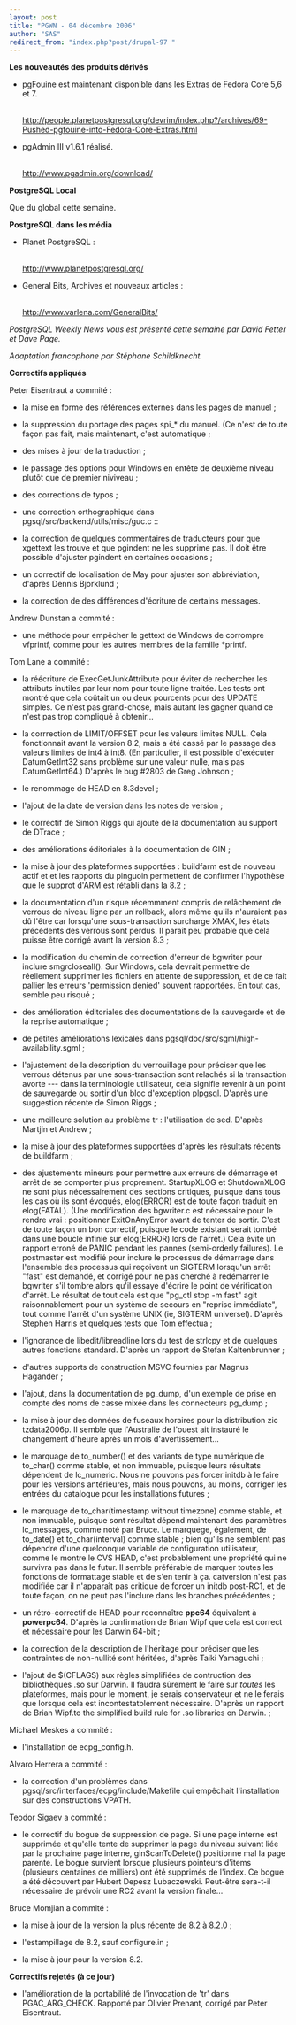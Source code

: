 ```yaml
---
layout: post
title: "PGWN - 04 décembre 2006"
author: "SAS"
redirect_from: "index.php?post/drupal-97 "
---
```




<strong>Les nouveautés des produits dérivés</strong>

<ul>

<li>

pgFouine est maintenant disponible dans les Extras de Fedora Core 5,6 et 7.

<br /><a target="_blank" href="http://people.planetpostgresql.org/devrim/index.php?/archives/69-Pushed-pgfouine-into-Fedora-Core-Extras.html">http://people.planetpostgresql.org/devrim/index.php?/archives/69-Pushed-pgfouine-into-Fedora-Core-Extras.html</a>

</li>

<li>

pgAdmin III v1.6.1 réalisé.

<br /><a target="_blank" href="http://www.pgadmin.org/download/">http://www.pgadmin.org/download/</a>

</li>

</ul>

<p><strong>PostgreSQL Local</strong></p>

<p>

Que du global cette semaine.

</p>

<p><strong>PostgreSQL dans les média</strong></p>

<ul>

<li>

Planet PostgreSQL&nbsp;:

<br /><a target="_blank" href="http://www.planetpostgresql.org/">http://www.planetpostgresql.org/</a>

</li>

<li>

General Bits, Archives et nouveaux articles&nbsp;:

<br /><a target="_blank" href="http://www.varlena.com/GeneralBits/">http://www.varlena.com/GeneralBits/</a>

</li>

</ul>

<p><em>

PostgreSQL Weekly News vous est présenté cette semaine par David Fetter et Dave Page.

Adaptation francophone par Stéphane Schildknecht.

</em></p>

<p><strong>Correctifs appliqués</strong>

</p>

<p>

Peter Eisentraut a commité&nbsp;: </p>

<ul><li>

la mise en forme des références externes dans les pages de manuel&nbsp;;</li>

<li>

la suppression du portage des pages spi_* du manuel. (Ce n'est de toute façon pas fait, mais maintenant, c'est automatique&nbsp;; </li>

<li>

des mises à jour de la traduction&nbsp;; </li>

<li>

le passage des options pour Windows en entête de deuxième niveau plutôt que de premier niviveau&nbsp;; </li>

<li>

des corrections de typos&nbsp;;</li>

<li>

une correction orthographique dans pgsql/src/backend/utils/misc/guc.c&nbsp;::</li>

<li>

la correction de quelques commentaires de traducteurs pour que xgettext les trouve et que pgindent ne les supprime pas. Il doit être possible d'ajuster pgindent en certaines occasions&nbsp;;</li>

<li>

un correctif de localisation de May pour ajuster son abbréviation, d'après Dennis Bjorklund&nbsp;;</li>

<li>

la correction de des différences d'écriture de certains messages.</li>

</ul>

<p>

Andrew Dunstan a commité&nbsp;: </p>

<ul><li>

une méthode pour empêcher le gettext de Windows de corrompre vfprintf, comme pour les autres membres de la famille *printf.</li>

</ul>

<p>

Tom Lane a commité&nbsp;: </p>

<ul><li>

la réécriture de ExecGetJunkAttribute pour éviter de rechercher les attributs inutiles par leur nom pour toute ligne traitée. Les tests ont montré que cela coûtait un ou deux pourcents pour des UPDATE simples. Ce n'est pas grand-chose, mais autant les gagner quand ce n'est pas trop compliqué à obtenir...</li>

<li>

la corrrection de LIMIT/OFFSET pour les valeurs limites NULL. Cela fonctionnait avant la version 8.2, mais a été cassé par le passage des valeurs limites de int4 à int8. (En particulier, il est possible d'exécuter DatumGetInt32 sans problème sur une valeur nulle, mais pas DatumGetInt64.) D'après le bug #2803 de Greg Johnson&nbsp;;</li>

<li>

le renommage de HEAD en 8.3devel&nbsp;;</li>

<li>

l'ajout de la date de version dans les notes de version&nbsp;;</li>

<li>

le correctif de Simon Riggs qui ajoute de la documentation au support de DTrace&nbsp;;</li>

<li>

des améliorations éditoriales à la documentation de GIN&nbsp;;</li>

<li>

la mise à jour des plateformes supportées&nbsp;: buildfarm est de nouveau actif et et les rapports du pinguoin permettent de confirmer l'hypothèse que le supprot d'ARM est rétabli dans la 8.2&nbsp;;</li>

<li>

la documentation d'un risque récemmment compris de relâchement de verrous de niveau ligne par un rollback, alors même qu'ils n'auraient pas dû l'être car lorsqu'une sous-transaction surcharge XMAX, les états précédents des verrous sont perdus. Il paraît peu probable que cela puisse être corrigé avant la version 8.3&nbsp;;</li>

<li>

la modification du chemin de correction d'erreur de bgwriter pour inclure smgrcloseall(). Sur Windows, cela devrait permettre de réellement supprimer les fichiers en attente de suppression, et de ce fait pallier les erreurs 'permission denied' souvent rapportées. En tout cas, semble peu risqué&nbsp;;</li>

<li>

des amélioration éditoriales des documentations de la sauvegarde et de la reprise automatique&nbsp;;</li>

<li>

de petites améliorations lexicales dans pgsql/doc/src/sgml/high-availability.sgml&nbsp;;</li>

<li>

l'ajustement de la description du verrouillage pour préciser que les verrous détenus par une sous-transaction sont relachés si la transaction avorte --- dans la terminologie utilisateur, cela signifie revenir à un point de sauvegarde ou sortir d'un bloc d'exception plpgsql. D'après une suggestion récente de Simon Riggs&nbsp;;</li>

<li>

une meilleure solution au problème tr&nbsp;: l'utilisation de sed. D'après Martjin et Andrew&nbsp;;</li>

<li>

la mise à jour des plateformes supportées d'après les résultats récents de buildfarm&nbsp;;</li>

<li>

des ajustements mineurs pour permettre aux erreurs de démarrage et arrêt de se comporter plus proprement. StartupXLOG et ShutdownXLOG ne sont plus nécessairement des sections critiques, puisque dans tous les cas où ils sont évoqués, elog(ERROR) est de toute façon traduit en elog(FATAL). (Une modification des bgwriter.c est nécessaire pour le rendre vrai&nbsp;: positionner ExitOnAnyError avant de tenter de sortir. C'est de toute façon un bon correctif, puisque le code existant serait tombé dans une boucle infinie sur elog(ERROR) lors de l'arrêt.) Cela évite un rapport erroné de PANIC pendant les pannes (semi-orderly failures). Le postmaster est modifié pour inclure le processus de démarrage dans l'ensemble des processus qui reçoivent un SIGTERM lorsqu'un arrêt "fast" est demandé, et corrigé pour ne pas cherché à redémarrer le bgwriter s'il tombre alors qu'il essaye d'écrire le point de vérification d'arrêt. Le résultat de tout cela est que "pg_ctl stop -m fast" agit raisonnablement pour un système de secours en "reprise immédiate", tout comme l'arrêt d'un système UNIX (ie, SIGTERM universel). D'après Stephen Harris et quelques tests que Tom effectua&nbsp;;</li>

<li>

l'ignorance de libedit/libreadline lors du test de strlcpy et de quelques autres fonctions standard. D'après un rapport de Stefan Kaltenbrunner&nbsp;;</li>

<li>

d'autres supports de construction MSVC fournies par Magnus Hagander&nbsp;;</li>

<li>

l'ajout, dans la documentation de pg_dump, d'un exemple de prise en compte des noms de casse mixée dans les connecteurs pg_dump&nbsp;;</li>

<li>

la mise à jour des données de fuseaux horaires pour la distribution zic tzdata2006p. Il semble que l'Australie de l'ouest ait instauré le changement d'heure après un mois d'avertissement... </li>

<li>

le marquage de to_number() et des variants de type numérique de to_char() comme stable, et non immuable, puisque leurs résultats dépendent de lc_numeric. Nous ne pouvons pas forcer initdb à le faire pour les versions antérieures, mais nous pouvons, au moins, corriger les entrées du catalogue pour les installations futures&nbsp;;</li>

<li>

le marquage de to_char(timestamp without timezone) comme stable, et non immuable, puisque sont résultat dépend maintenant des paramètres lc_messages, comme noté par Bruce. Le marquege, également, de to_date() et to_char(interval) comme stable&nbsp;; bien qu'ils ne semblent pas dépendre d'une quelconque variable de configuration utilisateur, comme le montre le CVS HEAD, c'est probablement une propriété qui ne survivra pas dans le futur. Il semble préférable de marquer toutes les fonctions de formattage stable et de s'en tenir à ça. catversion n'est pas modifiée car il n'apparaît pas critique de forcer un initdb post-RC1, et de toute façon, on ne peut pas l'inclure dans les branches précédentes&nbsp;;</li>

<li>

un rétro-correctif de HEAD pour reconnaître __ppc64__ équivalent à __powerpc64__.  D'après la confirmation de Brian Wipf que cela est correct et nécessaire pour les Darwin 64-bit&nbsp;;</li>

<li>

la correction de la description de l'héritage pour préciser que les contraintes de non-nullité sont héritées, d'après Taiki Yamaguchi&nbsp;;</li>

<li>

l'ajout de $(CFLAGS) aux règles simplifiées de contruction des bibliothèques .so sur Darwin. Il faudra sûrement le faire sur *toutes* les plateformes, mais pour le moment, je serais conservateur et ne le ferais que lorsque cela est incontestatblement nécessaire. D'après un rapport de Brian Wipf.to the simplified build rule for .so libraries on   Darwin.&nbsp;;</li>

</ul>

<p>

Michael Meskes a commité&nbsp;: </p>

<ul><li>

l'installation de ecpg_config.h.</li>

</ul>

<p>

Alvaro Herrera a commité&nbsp;: </p>

<ul><li>

la correction d'un problèmes dans pgsql/src/interfaces/ecpg/include/Makefile qui empêchait l'installation sur des constructions VPATH.</li>

</ul>

<p>

Teodor Sigaev a commité&nbsp;: </p>

<ul><li>

le correctif du bogue de suppression de page. Si une page interne est supprimée et qu'elle tente de supprimer la page du niveau suivant liée par la prochaine page interne, ginScanToDelete() positionne mal la page parente. Le bogue survient lorsque plusieurs pointeurs d'items (plusieurs centaines de milliers) ont été supprimés de l'index. Ce bogue a été découvert par Hubert Depesz Lubaczewski. Peut-être sera-t-il nécessaire de prévoir une RC2 avant la version finale...</li>

</ul>

<p>

Bruce Momjian a commité&nbsp;: </p>

<ul><li>

la mise à jour de la version la plus récente de 8.2 à 8.2.0&nbsp;;</li>

<li>

l'estampillage de 8.2, sauf configure.in&nbsp;;</li>

<li>

la mise à jour pour la version 8.2.</li>

</ul>

<p><strong>Correctifs rejetés (à ce jour)</strong></p>

<ul><li>

l'amélioration de la portabilité de l'invocation de 'tr' dans PGAC_ARG_CHECK.  Rapporté par Olivier Prenant, corrigé par Peter Eisentraut.

</li>

</ul>